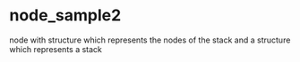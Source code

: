 # node_sample2
node with structure which represents the nodes of the stack and a structure which represents a stack
